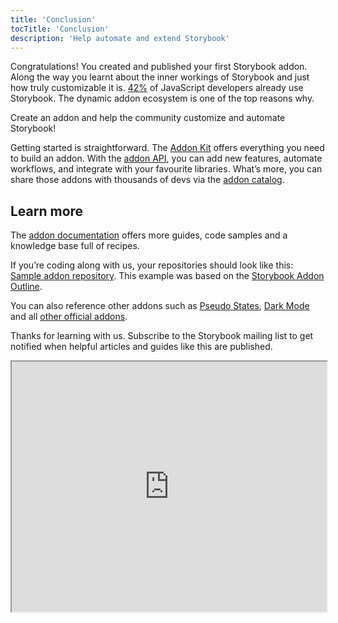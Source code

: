 ```yaml
---
title: 'Conclusion'
tocTitle: 'Conclusion'
description: 'Help automate and extend Storybook'
---
```


Congratulations! You created and published your first Storybook addon. Along the way you learnt about the inner workings of Storybook and just how truly customizable it is. [42%](https://2020.stateofjs.com/en-us/technologies/testing/testing_experience_ranking/) of JavaScript developers already use Storybook. The dynamic addon ecosystem is one of the top reasons why.

Create an addon and help the community customize and automate Storybook!

Getting started is straightforward. The [Addon Kit](https://github.com/storybookjs/addon-kit) offers everything you need to build an addon. With the [addon API](https://storybook.js.org/docs/react/addons/addons-api), you can add new features, automate workflows, and integrate with your favourite libraries. What’s more, you can share those addons with thousands of devs via the [addon catalog](https://storybook.js.org/addons).

## Learn more

The [addon documentation](https://storybook.js.org/docs/react/addons/introduction) offers more guides, code samples and a knowledge base full of recipes.

If you’re coding along with us, your repositories should look like this: [Sample addon repository](http://github.com/chromaui/learnstorybook-addon-code). This example was based on the [Storybook Addon Outline](https://github.com/chromaui/storybook-addon-outline).

You can also reference other addons such as [Pseudo States](https://github.com/chromaui/storybook-addon-pseudo-states), [Dark Mode](https://github.com/hipstersmoothie/storybook-dark-mode) and all [other official addons](https://github.com/storybookjs/storybook/tree/next/addons).

Thanks for learning with us. Subscribe to the Storybook mailing list to get notified when helpful articles and guides like this are published.

<iframe style="height:400px;width:100%;max-width:800px;margin:0px auto;" src="https://upscri.be/d42fc0?as_embed"></iframe>
